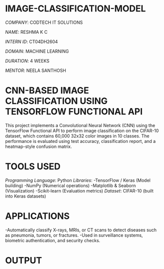 # IMAGE-CLASSIFICATION-MODEL

*COMPANY*: CODTECH IT SOLUTIONS

*NAME*: RESHMA K C

*INTERN ID*: CT04DH2604

*DOMAIN*: MACHINE LEARNING

*DURATION*: 4 WEEKS

*MENTOR*: NEELA SANTHOSH

# CNN-BASED IMAGE CLASSIFICATION USING TENSORFLOW FUNCTIONAL API
This project implements a Convolutional Neural Network (CNN) using the TensorFlow Functional API to perform image classification on the CIFAR-10 dataset, which contains 60,000 32x32 color images in 10 classes. The performance is evaluated using test accuracy, classification report, and a heatmap-style confusion matrix.


# TOOLS USED
*Programming Language*: Python
*Libraries*:
-TensorFlow / Keras (Model building)
-NumPy (Numerical operations)
-Matplotlib & Seaborn (Visualization)
-Scikit-learn (Evaluation metrics)
*Dataset*: CIFAR-10 (built into Keras datasets)

# APPLICATIONS
-Automatically classify X-rays, MRIs, or CT scans to detect diseases such as pneumonia, tumors, or fractures.
-Used in surveillance systems, biometric authentication, and security checks.

# OUTPUT





